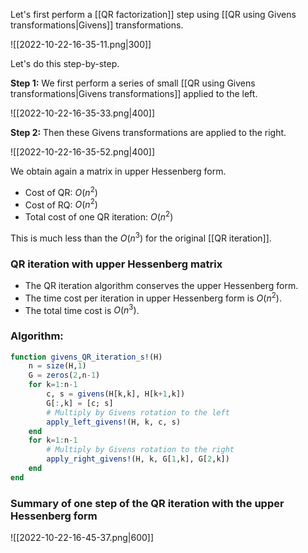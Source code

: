 Let's first perform a [[QR factorization]] step using [[QR using Givens transformations|Givens]] transformations.

![[2022-10-22-16-35-11.png|300]]

Let's do this step-by-step.

**Step 1:** We first perform a series of small [[QR using Givens transformations|Givens transformations]] applied to the left.

![[2022-10-22-16-35-33.png|400]]

**Step 2:** Then these Givens transformations are applied to the right.

![[2022-10-22-16-35-52.png|400]]

We obtain again a matrix in upper Hessenberg form.

- Cost of QR: $O(n^2)$
- Cost of RQ: $O(n^2)$
- Total cost of one QR iteration: $O(n^2)$

This is much less than the $O(n^3)$ for the original [[QR iteration]].

### QR iteration with upper Hessenberg matrix

- The QR iteration algorithm conserves the upper Hessenberg form. 
- The time cost per iteration in upper Hessenberg form is $O(n^2)$. 
- The total time cost is $O(n^3)$.

### Algorithm:

```julia
function givens_QR_iteration_s!(H)
    n = size(H,1)
    G = zeros(2,n-1)
    for k=1:n-1
        c, s = givens(H[k,k], H[k+1,k])
        G[:,k] = [c; s]
        # Multiply by Givens rotation to the left
        apply_left_givens!(H, k, c, s)
    end
    for k=1:n-1
        # Multiply by Givens rotation to the right
        apply_right_givens!(H, k, G[1,k], G[2,k])
    end
end
```

### Summary of one step of the QR iteration with the upper Hessenberg form

![[2022-10-22-16-45-37.png|600]]